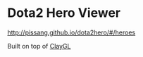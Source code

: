 # Dota2 Hero Viewer

http://pissang.github.io/dota2hero/#/heroes

Built on top of [ClayGL](https://github.com/pissang/claygl)
